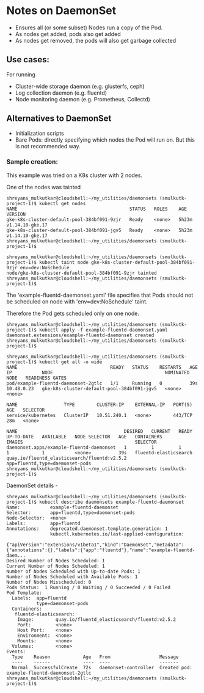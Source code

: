 # Notes on DaemonSet
- Ensures all (or some subset) Nodes run a copy of the Pod.
- As nodes get added, pods also get added
- As nodes get removed, the pods will also get garbage collected

## Use cases:
For running
- Cluster-wide storage daemon (e.g. glusterfs, ceph)
- Log collection daemon (e.g. fluentd)
- Node monitoring daemon (e.g. Prometheus, Collectd)

## Alternatives to DaemonSet
- Initialization scripts
- Bare Pods: directly specifying which nodes the Pod will run on. But this is not recommended way.

### Sample creation:
This example was tried on a K8s cluster with 2 nodes. 

One of the nodes was tainted
```
shreyans_mulkutkar@cloudshell:~/my_utilities/daemonsets (smulkutk-project-1)$ kubectl get nodes
NAME                                         STATUS   ROLES    AGE     VERSION
gke-k8s-cluster-default-pool-384bf091-9zjr   Ready    <none>   5h23m   v1.14.10-gke.17
gke-k8s-cluster-default-pool-384bf091-jgv5   Ready    <none>   5h23m   v1.14.10-gke.17
shreyans_mulkutkar@cloudshell:~/my_utilities/daemonsets (smulkutk-project-1)$

shreyans_mulkutkar@cloudshell:~/my_utilities/daemonsets (smulkutk-project-1)$ kubectl taint node gke-k8s-cluster-default-pool-384bf091-9zjr env=dev:NoSchedule
node/gke-k8s-cluster-default-pool-384bf091-9zjr tainted
shreyans_mulkutkar@cloudshell:~/my_utilities/daemonsets (smulkutk-project-1)$
```

The 'example-fluentd-daemonset.yaml' file specifies that Pods should not be scheduled on node with 'env=dev:NoSchedule' taint.

Therefore the Pod gets scheduled only on one node.
```
shreyans_mulkutkar@cloudshell:~/my_utilities/daemonsets (smulkutk-project-1)$ kubectl apply -f example-fluentd-daemonset.yaml 
daemonset.extensions/example-fluentd-daemonset created
shreyans_mulkutkar@cloudshell:~/my_utilities/daemonsets (smulkutk-project-1)$

shreyans_mulkutkar@cloudshell:~/my_utilities/daemonsets (smulkutk-project-1)$ kubectl get all -o wide
NAME                                  READY   STATUS    RESTARTS   AGE   IP           NODE                                         NOMINATED NODE   READINESS GATES
pod/example-fluentd-daemonset-2gtlc   1/1     Running   0          39s   10.48.0.23   gke-k8s-cluster-default-pool-384bf091-jgv5   <none>           <none>

NAME                 TYPE        CLUSTER-IP    EXTERNAL-IP   PORT(S)   AGE   SELECTOR
service/kubernetes   ClusterIP   10.51.240.1   <none>        443/TCP   28m   <none>

NAME                                       DESIRED   CURRENT   READY   UP-TO-DATE   AVAILABLE   NODE SELECTOR   AGE   CONTAINERS              IMAGES                                         SELECTOR
daemonset.apps/example-fluentd-daemonset   1         1         1       1            1           <none>          39s   fluentd-elasticsearch   quay.io/fluentd_elasticsearch/fluentd:v2.5.2   app=fluentd,type=daemonset-pods
shreyans_mulkutkar@cloudshell:~/my_utilities/daemonsets (smulkutk-project-1)$
```

DaemonSet details -
```
shreyans_mulkutkar@cloudshell:~/my_utilities/daemonsets (smulkutk-project-1)$ kubectl describe daemonsets example-fluentd-daemonset
Name:           example-fluentd-daemonset
Selector:       app=fluentd,type=daemonset-pods
Node-Selector:  <none>
Labels:         app=fluentd
Annotations:    deprecated.daemonset.template.generation: 1
                kubectl.kubernetes.io/last-applied-configuration:
                  {"apiVersion":"extensions/v1beta1","kind":"DaemonSet","metadata":{"annotations":{},"labels":{"app":"fluentd"},"name":"example-fluentd-daem...
Desired Number of Nodes Scheduled: 1
Current Number of Nodes Scheduled: 1
Number of Nodes Scheduled with Up-to-date Pods: 1
Number of Nodes Scheduled with Available Pods: 1
Number of Nodes Misscheduled: 0
Pods Status:  1 Running / 0 Waiting / 0 Succeeded / 0 Failed
Pod Template:
  Labels:  app=fluentd
           type=daemonset-pods
  Containers:
   fluentd-elasticsearch:
    Image:        quay.io/fluentd_elasticsearch/fluentd:v2.5.2
    Port:         <none>
    Host Port:    <none>
    Environment:  <none>
    Mounts:       <none>
  Volumes:        <none>
Events:
  Type    Reason            Age   From                  Message
  ----    ------            ----  ----                  -------
  Normal  SuccessfulCreate  72s   daemonset-controller  Created pod: example-fluentd-daemonset-2gtlc
shreyans_mulkutkar@cloudshell:~/my_utilities/daemonsets (smulkutk-project-1)$
```
